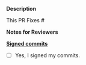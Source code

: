 **Description**

This PR Fixes #

**Notes for Reviewers**


**[Signed commits](https://github.com/khulnasoft/meshery/blob/master/CONTRIBUTING.md#signing-off-on-commits-developer-certificate-of-origin)**
- [ ] Yes, I signed my commits.
 

<!--
Thank you for contributing to Wasm-Filters! 

Contributing Conventions:

1. Include descriptive PR titles with [<component-name>] prepended.
2. Build and test your changes before submitting a PR. 
3. Sign your commits

By following the community's contribution conventions upfront, the review process will 
be accelerated and your PR merged more quickly.
-->